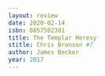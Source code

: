 ```yaml
---
layout: review
date: 2020-02-14
isbn: 0857502301
title: The Templar Heresy 
stitle: Chris Bronson #7
author: James Becker
year: 2017
---
```

